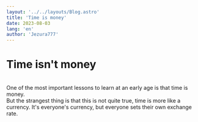 ```yaml
---
layout: '../../layouts/Blog.astro'
title: 'Time is money'
date: 2023-08-03
lang: 'en'
author: 'Jezura777'
---
```


# Time isn't money
<br/>
One of the most important lessons to learn at an early age is that time is money. <br/>
But the strangest thing is that this is not quite true, time is more like a currency. It's everyone's currency, but everyone sets their own exchange rate.
